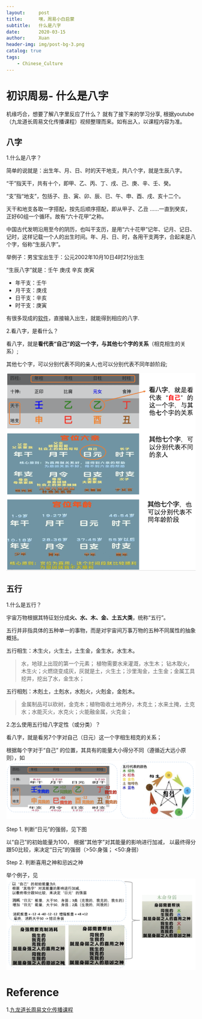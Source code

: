 ```yaml
---
layout:     post
title:      嘿，周易小白启蒙 
subtitle:   什么是八字
date:       2020-03-15
author:     Xuan
header-img: img/post-bg-3.png
catalog: true
tags:
    - Chinese_Culture
---
```


# 初识周易- 什么是八字

机缘巧合，想要了解八字里反应了什么？ 就有了接下来的学习分享, 根据youtube（九龙道长周易文化传播课程）视频整理而来。如有出入，以课程内容为准。


## 八字

1.什么是八字？

简单的说就是：出生年、月、日、时的天干地支，共八个字，就是生辰八字。

“干”指天干，共有十个，即甲、乙、丙、丁、戌、己、庚、辛、壬、癸。

“支”指“地支”，包括子、丑、寅、卯、辰、已、午、申、酉、戌、亥十二个。

天干和地支各取一字搭配，按先后顺序搭配，即从甲子、乙丑 ……一直到癸亥，正好60组一个循环。故有“六十花甲”之称。

中国古代发明沿用至今的阴历，也叫干支历，是用“六十花甲”记年、记月、记日、记时，这样记载一个人的出生时间。年、月、日、时，各用干支两字，合起来是八个字，俗称“生辰八字”。

举例子：男宝宝出生于：公元2002年10月10日4时21分出生

“生辰八字”就是：壬午 庚戌 辛亥 庚寅
- 年干支：壬午
- 月干支：庚戌
- 日干支：辛亥
- 时干支：庚寅

有很多现成的[软件](http://zydx.top/)，直接输入出生，就能得到相应的八字.

2.看八字，是看什么？

看八字，就是**看代表“自己”的这一个字，与其他七个字的关系**（相克相生的关系）;

其他七个字，可以分别代表不同的亲人;也可以分别代表不同年龄阶段;

![八字示意图](/img/post-ct-bazi1.png)



## 五行

1.什么是五行？

宇宙万物根据其特征划分成**火、水、木、金、土五大类**，统称“五行”。

五行并非指具体的五种单一的事物，而是对宇宙间万事万物的五种不同属性的抽象概括。

五行相生：木生火，火生土，土生金，金生水，水生木。

> 水，地球上出现的第一个元素； 植物需要水来灌溉，水生木； 钻木取火，木生火；火燃烧变成灰，灰就是土，火生土；沙里淘金，土生金；金属工具挖井，挖出了水，金生水；

五行相剋：木剋土，土剋水，水剋火，火剋金，金剋木。

>金属制品可以砍树，金克木；植物吸收土地养分，木克土；水来土掩，土克水；水能灭火，水克火；火能融金属，火克金；


2.怎么使用五行给八字定性（或分类）？

看八字，就是看另7个字对自己（日元）这一个字相生相克的关系；

根据每个字对于“自己” 的位置，其具有的能量大小得分不同（遵循近大远小原则），如![图](/img/post-ct-bazi2.png)

Step 1. 判断“日元”的强弱，见下图
>
以“自己”的初始能量为100， 
根据“其他字”对其能量的影响进行加减，
以最终得分跟50比较，来决定“日元”的强弱（>50:身强； <50:身弱）

Step 2. 判断喜用之神和忌凶之神

举个例子，见![图](/img/post-ct-bazi3.png)




# Reference
1.[九龙道长周易文化传播课程](https://www.youtube.com/watch?v=JnjaUPc6ZSE&t=236s)





